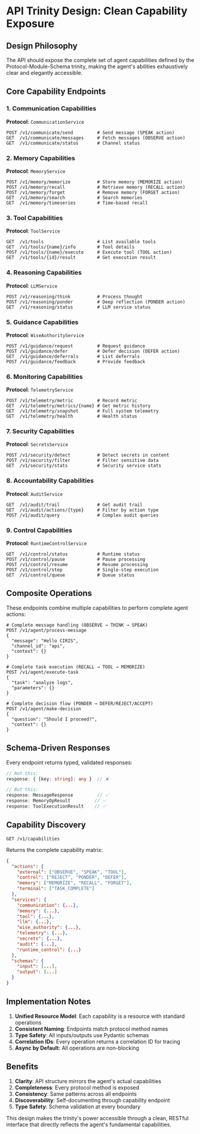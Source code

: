 # API Trinity Design: Clean Capability Exposure

## Design Philosophy

The API should expose the complete set of agent capabilities defined by the Protocol-Module-Schema trinity, making the agent's abilities exhaustively clear and elegantly accessible.

## Core Capability Endpoints

### 1. Communication Capabilities
**Protocol**: `CommunicationService`
```http
POST /v1/communicate/send         # Send message (SPEAK action)
GET  /v1/communicate/messages     # Fetch messages (OBSERVE action) 
GET  /v1/communicate/status       # Channel status
```

### 2. Memory Capabilities  
**Protocol**: `MemoryService`
```http
POST /v1/memory/memorize          # Store memory (MEMORIZE action)
POST /v1/memory/recall            # Retrieve memory (RECALL action)
POST /v1/memory/forget            # Remove memory (FORGET action)
GET  /v1/memory/search            # Search memories
GET  /v1/memory/timeseries        # Time-based recall
```

### 3. Tool Capabilities
**Protocol**: `ToolService`
```http
GET  /v1/tools                    # List available tools
GET  /v1/tools/{name}/info        # Tool details
POST /v1/tools/{name}/execute     # Execute tool (TOOL action)
GET  /v1/tools/{id}/result        # Get execution result
```

### 4. Reasoning Capabilities
**Protocol**: `LLMService`
```http
POST /v1/reasoning/think          # Process thought
POST /v1/reasoning/ponder         # Deep reflection (PONDER action)
GET  /v1/reasoning/status         # LLM service status
```

### 5. Guidance Capabilities
**Protocol**: `WiseAuthorityService`
```http
POST /v1/guidance/request         # Request guidance
POST /v1/guidance/defer           # Defer decision (DEFER action)
GET  /v1/guidance/deferrals       # List deferrals
POST /v1/guidance/feedback        # Provide feedback
```

### 6. Monitoring Capabilities
**Protocol**: `TelemetryService`
```http
POST /v1/telemetry/metric         # Record metric
GET  /v1/telemetry/metrics/{name} # Get metric history
GET  /v1/telemetry/snapshot       # Full system telemetry
GET  /v1/telemetry/health         # Health status
```

### 7. Security Capabilities
**Protocol**: `SecretsService`
```http
POST /v1/security/detect          # Detect secrets in content
POST /v1/security/filter          # Filter sensitive data
GET  /v1/security/stats           # Security service stats
```

### 8. Accountability Capabilities
**Protocol**: `AuditService`
```http
GET  /v1/audit/trail              # Get audit trail
GET  /v1/audit/actions/{type}     # Filter by action type
POST /v1/audit/query              # Complex audit queries
```

### 9. Control Capabilities
**Protocol**: `RuntimeControlService`
```http
GET  /v1/control/status           # Runtime status
POST /v1/control/pause            # Pause processing
POST /v1/control/resume           # Resume processing
POST /v1/control/step             # Single-step execution
GET  /v1/control/queue            # Queue status
```

## Composite Operations

These endpoints combine multiple capabilities to perform complete agent actions:

```http
# Complete message handling (OBSERVE → THINK → SPEAK)
POST /v1/agent/process-message
{
  "message": "Hello CIRIS",
  "channel_id": "api",
  "context": {}
}

# Complete task execution (RECALL → TOOL → MEMORIZE)
POST /v1/agent/execute-task
{
  "task": "analyze logs",
  "parameters": {}
}

# Complete decision flow (PONDER → DEFER/REJECT/ACCEPT)
POST /v1/agent/make-decision
{
  "question": "Should I proceed?",
  "context": {}
}
```

## Schema-Driven Responses

Every endpoint returns typed, validated responses:

```typescript
// Not this:
response: { [key: string]: any }  // ❌

// But this:
response: MessageResponse         // ✅
response: MemoryOpResult         // ✅
response: ToolExecutionResult    // ✅
```

## Capability Discovery

```http
GET /v1/capabilities
```

Returns the complete capability matrix:
```json
{
  "actions": {
    "external": ["OBSERVE", "SPEAK", "TOOL"],
    "control": ["REJECT", "PONDER", "DEFER"],
    "memory": ["MEMORIZE", "RECALL", "FORGET"],
    "terminal": ["TASK_COMPLETE"]
  },
  "services": {
    "communication": {...},
    "memory": {...},
    "tool": {...},
    "llm": {...},
    "wise_authority": {...},
    "telemetry": {...},
    "secrets": {...},
    "audit": {...},
    "runtime_control": {...}
  },
  "schemas": {
    "input": [...],
    "output": [...]
  }
}
```

## Implementation Notes

1. **Unified Resource Model**: Each capability is a resource with standard operations
2. **Consistent Naming**: Endpoints match protocol method names
3. **Type Safety**: All inputs/outputs use Pydantic schemas
4. **Correlation IDs**: Every operation returns a correlation ID for tracing
5. **Async by Default**: All operations are non-blocking

## Benefits

1. **Clarity**: API structure mirrors the agent's actual capabilities
2. **Completeness**: Every protocol method is exposed
3. **Consistency**: Same patterns across all endpoints
4. **Discoverability**: Self-documenting through capability endpoint
5. **Type Safety**: Schema validation at every boundary

This design makes the trinity's power accessible through a clean, RESTful interface that directly reflects the agent's fundamental capabilities.